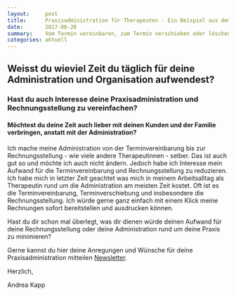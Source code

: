 ```yaml
---
layout:     post
title:      Praxisadministration für Therapeuten - Ein Beispiel aus dem Arbeitsalltag
date:       2017-06-20
summary:    Vom Termin vereinbaren, zum Termin verschieben oder löschen, zum Kunden erfassen und Rechnung erstellen
categories: aktuell
---
```



## Weisst du wieviel Zeit du täglich für deine Administration und Organisation aufwendest?
### Hast du auch Interesse deine Praxisadministration und Rechnungsstellung zu vereinfachen?
#### Möchtest du deine Zeit auch lieber mit deinen Kunden und der Familie verbringen, anstatt mit der Administration?

Ich mache meine Administration von der Terminvereinbarung bis zur Rechnungsstellung - wie viele andere Therapeutinnen - selber. Das ist auch gut so und möchte ich auch nicht ändern. 
Jedoch habe ich Interesse mein Aufwand für die Terminvereinbarung und Rechnungsstellung zu reduzieren. 
Ich habe mich in letzter Zeit geachtet was mich in meinem Arbeitsalltag als Therapeutin rund um die Administration am meisten Zeit kostet.
Oft ist es die Terminvereinbarung, Terminverschiebung und insbesondere die Rechnungsstellung. 
Ich würde gerne ganz einfach mit einem Klick meine Rechnungen sofort bereitstellen und ausdrucken können. 

Hast du dir schon mal überlegt, was dir dienen würde deinen Aufwand für deine Rechnungsstellung oder deine Administration rund um deine Praxis zu minimieren?

Gerne kannst du hier deine Anregungen und Wünsche für deine Praxisadministration mitteilen [Newsletter](/#news).

Herzlich, 

Andrea Kapp